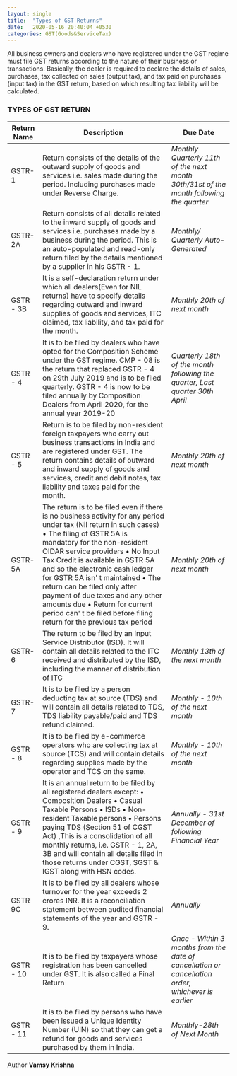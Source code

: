 ```yaml
---
layout: single
title:  "Types of GST Returns"
date:   2020-05-16 20:40:04 +0530
categories: GST(Goods&ServiceTax)
---
```


All business owners and dealers who have registered under the GST regime must file GST returns according to the nature of their business or transactions. Basically, the dealer is required to declare the details of sales, purchases, tax collected on sales (output tax), and tax paid on purchases (input tax) in the GST return, based on which resulting tax liability will be calculated. 

### TYPES OF GST RETURN

| Return Name | Description | Due Date |
|------|-------|--------|
| GSTR-1 | Return consists of the details of the outward supply of goods and services i.e. sales made during the period. Including purchases made under Reverse Charge. | *Monthly Quarterly 11th of the next month 30th/31st of the month following the quarter* |
| GSTR-2A | Return consists of all details related to the inward supply of goods and services i.e. purchases made by a business during the period. This is an auto-populated and read-only return filed by the details mentioned by a supplier in his GSTR - 1. | *Monthly/ Quarterly Auto-Generated* |
| GSTR - 3B | It is a self-declaration return under which all dealers(Even for NIL returns) have to specify details regarding outward and inward supplies of goods and services, ITC claimed, tax liability, and tax paid for the month. | *Monthly 20th of next month* |
| GSTR - 4  |  It is to be filed by dealers who have opted for the Composition Scheme under the GST regime. CMP - 08 is the return that replaced GSTR - 4 on 29th July 2019 and is to be filed quarterly. GSTR - 4 is now to be filed annually by Composition Dealers from April 2020, for the annual year 2019-20 | *Quarterly 18th of the month following the quarter, Last quarter 30th April* |
| GSTR - 5  |Return is to be filed by non-resident foreign taxpayers who carry out business transactions in India and are registered under GST. The return contains details of outward and inward supply of goods and services, credit and debit notes, tax liability and taxes paid for the month. | *Monthly 20th of next month* |
| GSTR- 5A | The return is to be filed even if there is no business activity for any period under tax (Nil return in such cases) •	The filing of GSTR 5A is mandatory for the non-resident OIDAR service providers  •	No Input Tax Credit is available in GSTR 5A and so the electronic cash ledger for GSTR 5A isn' t maintained  •	The return can be filed only after payment of due taxes and any other amounts due  •	Return for current period can' t be filed before filing return for the previous tax period | *Monthly 20th of next month* |
| GSTR- 6 | The return to be filed by an Input Service Distributor (ISD). It will contain all details related to the ITC received and distributed by the ISD, including the manner of distribution of ITC  | *Monthly 13th of the next month* |
|  GSTR- 7  | It is to be filed by a person deducting tax at source (TDS) and will contain all details related to TDS, TDS liability payable/paid and TDS refund claimed. | *Monthly - 10th of the next month*  |
| GSTR - 8  | It is to be filed by e-commerce operators who are collecting tax at source (TCS) and will contain details regarding supplies made by the operator and TCS on the same. | *Monthly - 10th of the next month* |
|  GSTR - 9  | It is an annual return to be filed by all registered dealers except: •	Composition Dealers •	Casual Taxable Persons •	ISDs •	Non-resident Taxable persons •	Persons paying TDS (Section 51 of CGST Act) ,This is a consolidation of all monthly returns, i.e. GSTR - 1, 2A, 3B and will contain all details filed in those returns under CGST, SGST & IGST along with HSN codes. | *Annually - 31st December of following Financial Year* |
| GSTR 9C | It is to be filed by all dealers whose turnover for the year exceeds 2 crores INR. It is a reconciliation statement between audited financial statements of the year and GSTR - 9. |*Annually* |
| GSTR - 10  | It is to be filed by taxpayers whose registration has been cancelled under GST. It is also called a Final Return | *Once - Within 3 months from the date of cancellation or cancellation order, whichever is earlier* |
| GSTR - 11  | It is to be filed by persons who have been issued a Unique Identity Number (UIN) so that they can get a refund for goods and services purchased by them in India. | *Monthly-28th of Next Month* |

Author 
**Vamsy Krishna**

